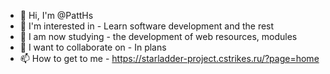 - 👋 Hi, I'm @PattHs
- 👀 I'm interested in - Learn software development and the rest
- 🌱 I am now studying - the development of web resources, modules
- 💞️ I want to collaborate on - In plans
- 📫 How to get to me - https://starladder-project.cstrikes.ru/?page=home

<!---
PattHs/PattHs is a ✨ special ✨ repository because its `README.md` (this file) appears on your GitHub profile.
You can click the Preview link to take a look at your changes.
--->
